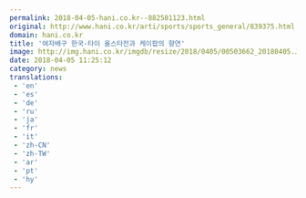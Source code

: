 ```yaml
---
permalink: 2018-04-05-hani.co.kr--882501123.html
original: http://www.hani.co.kr/arti/sports/sports_general/839375.html
domain: hani.co.kr
title: '여자배구 한국-타이 올스타전과 케이팝의 향연'
image: http://img.hani.co.kr/imgdb/resize/2018/0405/00503662_20180405.JPG
date: 2018-04-05 11:25:12
category: news
translations: 
 - 'en'
 - 'es'
 - 'de'
 - 'ru'
 - 'ja'
 - 'fr'
 - 'it'
 - 'zh-CN'
 - 'zh-TW'
 - 'ar'
 - 'pt'
 - 'hy'
---
```



